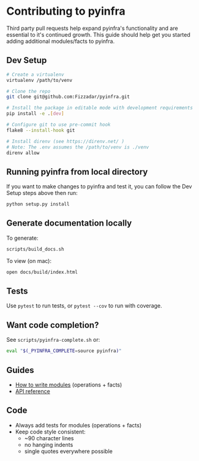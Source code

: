 # Contributing to pyinfra

Third party pull requests help expand pyinfra's functionality and are essential to it's continued growth. This guide should help get you started adding additional modules/facts to pyinfra.


## Dev Setup

```sh
# Create a virtualenv
virtualenv /path/to/venv

# Clone the repo
git clone git@github.com:Fizzadar/pyinfra.git

# Install the package in editable mode with development requirements
pip install -e .[dev]

# Configure git to use pre-commit hook
flake8 --install-hook git

# Install direnv (see https://direnv.net/ )
# Note: The .env assumes the /path/to/venv is ./venv
direnv allow
```

## Running pyinfra from local directory
If you want to make changes to pyinfra and test it, you can follow the Dev Setup steps above then run:

```sh
python setup.py install
```

## Generate documentation locally

To generate:
```sh
scripts/build_docs.sh
```

To view (on mac):

```sh
open docs/build/index.html
```

## Tests

Use `pytest` to run tests, or `pytest --cov` to run with coverage.

## Want code completion?

See `scripts/pyinfra-complete.sh` or:


```sh
eval "$(_PYINFRA_COMPLETE=source pyinfra)"
```

## Guides

+ [How to write modules](https://pyinfra.readthedocs.io/page/api/modules.html) (operations + facts)
+ [API reference](https://pyinfra.readthedocs.io/page/api/reference.html)


## Code

+ Always add tests for modules (operations + facts)
+ Keep code style consistent:
    - ~90 character lines
    - no hanging indents
    - single quotes everywhere possible
